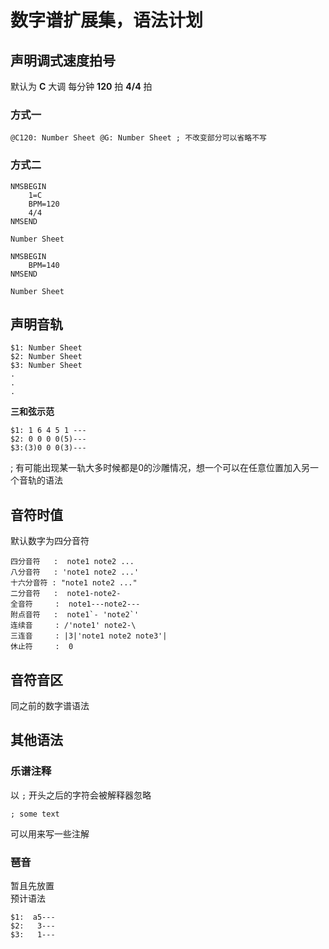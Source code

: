 # 数字谱扩展集，语法计划

## 声明调式速度拍号

默认为 **C** 大调 每分钟 **120** 拍 **4/4** 拍

### 方式一

```
@C120: Number Sheet @G: Number Sheet ; 不改变部分可以省略不写
```

### 方式二

```
NMSBEGIN
    1=C
    BPM=120
    4/4
NMSEND

Number Sheet

NMSBEGIN
    BPM=140
NMSEND

Number Sheet
```

## 声明音轨
```
$1: Number Sheet 
$2: Number Sheet 
$3: Number Sheet 
.
.
.
```
**三和弦示范**
```
$1: 1 6 4 5 1 ---
$2: 0 0 0 0(5)---
$3:(3)0 0 0(3)---
```
; 有可能出现某一轨大多时候都是0的沙雕情况，想一个可以在任意位置加入另一个音轨的语法

## 音符时值

默认数字为四分音符<br>
```
四分音符   :  note1 note2 ...
八分音符   : 'note1 note2 ...'
十六分音符 : "note1 note2 ..."
二分音符   :  note1-note2-
全音符     :  note1---note2---
附点音符   :  note1`- 'note2`'
连续音     : /'note1' note2-\
三连音     : |3|'note1 note2 note3'|
休止符     :  0
```

## 音符音区

同之前的数字谱语法

## 其他语法

### 乐谱注释

以 `;` 开头之后的字符会被解释器忽略
```
; some text
```
可以用来写一些注解

### 琶音

暂且先放置<br />
预计语法
```
$1:  a5---
$2:   3---
$3:   1---
```
